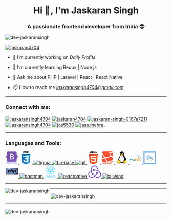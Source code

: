 <h1 align="center">Hi 👋, I'm Jaskaran Singh</h1>
<h3 align="center">A passionate frontend developer from India 😎</h3>

<p align="left"> <img src="https://komarev.com/ghpvc/?username=dev-jaskaransingh&label=Profile%20views&color=0e75b6&style=flat" alt="dev-jaskaransingh" /> </p>

<p align="left"> <a href="https://twitter.com/jaskaran4704" target="blank"><img src="https://img.shields.io/twitter/follow/jaskaran4704?logo=twitter&style=for-the-badge" alt="jaskaran4704" /></a> </p>

- 🔭 I’m currently working on *Daily Profits*

- 🌱 I’m currently learning Redux | Node js

- 💬 Ask me about PHP | Laravel | React | React Native

- 📫 How to reach me <i><a href="mailto:jaskaransingh4704@gmail.com"></a>jaskaransingh4704@gmail.com</i>
<hr/>
<h3 align="left">Connect with me:</h3>
<p align="left">
<a href="https://dev.to/jaskaransingh4704" target="blank"><img align="center" src="https://cdn.jsdelivr.net/npm/simple-icons@3.0.1/icons/dev-dot-to.svg" alt="jaskaransingh4704" height="30" width="40" /></a>
<a href="https://twitter.com/jaskaran4704" target="blank"><img align="center" src="https://raw.githubusercontent.com/rahuldkjain/github-profile-readme-generator/master/src/images/icons/Social/twitter.svg" alt="jaskaran4704" height="30" width="40" /></a>
<a href="https://linkedin.com/in/jaskaran-singh-0167a7211" target="blank"><img align="center" src="https://raw.githubusercontent.com/rahuldkjain/github-profile-readme-generator/master/src/images/icons/Social/linked-in-alt.svg" alt="jaskaran-singh-0167a7211" height="30" width="40" /></a>
<a href="https://codesandbox.com/jaskaransingh4704" target="blank"><img align="center" src="https://cdn.jsdelivr.net/npm/simple-icons@3.0.1/icons/codesandbox.svg" alt="jaskaransingh4704" height="30" width="40" /></a>
<a href="https://fb.com/jas5530" target="blank"><img align="center" src="https://raw.githubusercontent.com/rahuldkjain/github-profile-readme-generator/master/src/images/icons/Social/facebook.svg" alt="jas5530" height="30" width="40" /></a>
<a href="https://instagram.com/developer.jass" target="blank"><img align="center" src="https://raw.githubusercontent.com/rahuldkjain/github-profile-readme-generator/master/src/images/icons/Social/instagram.svg" alt="jass.mehra_" height="30" width="40" /></a>
</p>
<hr/>
<h3 align="left">Languages and Tools:</h3>
<p align="left"> <a href="https://getbootstrap.com" target="_blank"> <img src="https://raw.githubusercontent.com/devicons/devicon/master/icons/bootstrap/bootstrap-plain-wordmark.svg" alt="bootstrap" width="40" height="40"/> </a> <a href="https://www.w3schools.com/css/" target="_blank"> <img src="https://raw.githubusercontent.com/devicons/devicon/master/icons/css3/css3-original-wordmark.svg" alt="css3" width="40" height="40"/> </a> <a href="https://www.figma.com/" target="_blank"> <img src="https://www.vectorlogo.zone/logos/figma/figma-icon.svg" alt="figma" width="40" height="40"/> </a> <a href="https://firebase.google.com/" target="_blank"> <img src="https://www.vectorlogo.zone/logos/firebase/firebase-icon.svg" alt="firebase" width="40" height="40"/> </a> <a href="https://git-scm.com/" target="_blank"> <img src="https://www.vectorlogo.zone/logos/git-scm/git-scm-icon.svg" alt="git" width="40" height="40"/> </a> <a href="https://www.w3.org/html/" target="_blank"> <img src="https://raw.githubusercontent.com/devicons/devicon/master/icons/html5/html5-original-wordmark.svg" alt="html5" width="40" height="40"/> </a> <a href="https://laravel.com/" target="_blank"> <img src="https://raw.githubusercontent.com/devicons/devicon/master/icons/laravel/laravel-plain-wordmark.svg" alt="laravel" width="40" height="40"/> </a> <a href="https://www.linux.org/" target="_blank"> <img src="https://raw.githubusercontent.com/devicons/devicon/master/icons/linux/linux-original.svg" alt="linux" width="40" height="40"/> </a> <a href="https://www.mysql.com/" target="_blank"> <img src="https://raw.githubusercontent.com/devicons/devicon/master/icons/mysql/mysql-original-wordmark.svg" alt="mysql" width="40" height="40"/> </a> <a href="https://www.photoshop.com/en" target="_blank"> <img src="https://raw.githubusercontent.com/devicons/devicon/master/icons/photoshop/photoshop-line.svg" alt="photoshop" width="40" height="40"/> </a> <a href="https://www.php.net" target="_blank"> <img src="https://raw.githubusercontent.com/devicons/devicon/master/icons/php/php-original.svg" alt="php" width="40" height="40"/> </a> <a href="https://postman.com" target="_blank"> <img src="https://www.vectorlogo.zone/logos/getpostman/getpostman-icon.svg" alt="postman" width="40" height="40"/> </a> <a href="https://reactjs.org/" target="_blank"> <img src="https://raw.githubusercontent.com/devicons/devicon/master/icons/react/react-original-wordmark.svg" alt="react" width="40" height="40"/> </a> <a href="https://reactnative.dev/" target="_blank"> <img src="https://reactnative.dev/img/header_logo.svg" alt="reactnative" width="40" height="40"/> </a> <a href="https://redux.js.org" target="_blank"> <img src="https://raw.githubusercontent.com/devicons/devicon/master/icons/redux/redux-original.svg" alt="redux" width="40" height="40"/> </a> <a href="https://tailwindcss.com/" target="_blank"> <img src="https://www.vectorlogo.zone/logos/tailwindcss/tailwindcss-icon.svg" alt="tailwind" width="40" height="40"/> </a> </p>
<hr/>
<p>
  <img align="left" src="https://github-readme-stats.vercel.app/api/top-langs?username=dev-jaskaransingh&show_icons=true&locale=en&layout=compact" alt="dev-jaskaransingh" /></p>
<hr/>
<p>&nbsp;<img align="center" src="https://github-readme-stats.vercel.app/api?username=dev-jaskaransingh&show_icons=true&locale=en" alt="dev-jaskaransingh" /></p>
<hr/>
<p><img align="center" src="https://github-readme-streak-stats.herokuapp.com/?user=dev-jaskaransingh&" alt="dev-jaskaransingh" /></p>
